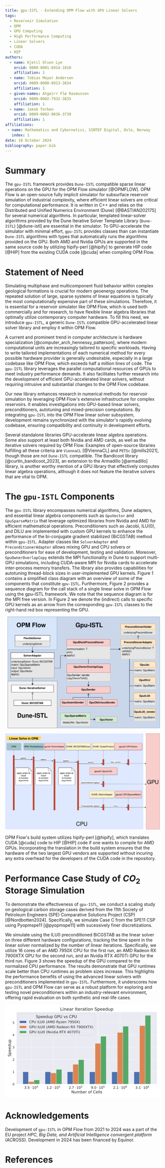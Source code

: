 ```yaml
---
title: gpu-ISTL - Extending OPM Flow with GPU Linear Solvers
tags:
  - Reservoir Simulation
  - OPM
  - GPU Computing
  - High Performance Computing
  - Linear Solvers
  - CUDA
  - HIP
authors:
  - name: Kjetil Olsen Lye
    orcid: 0000-0001-6914-1010
    affiliation: 1
  - name: Tobias Meyer Andersen
    orcid: 0009-0000-8913-3034
    affiliation: 1
  - given-names: Atgeirr Flø Rasmussen
    orcid: 0000-0002-7932-3835
    affiliation: 1
  - name: Jakob Torben
    orcid: 0009-0002-9036-3739
    affiliation: 1
affiliations:
 - name: Mathematics and Cybernetics, SINTEF Digital, Oslo, Norway
   index: 1
date: 18 October 2024
bibliography: paper.bib
---
```


# Summary

The `gpu-ISTL` framework provides `Dune-ISTL` compatible sparse linear operations on the GPU for the OPM Flow simulator [@OPMFLOW]. OPM Flow is an open-source fully implicit simulator for subsurface reservoir simulation of industrial complexity, where efficient linear solvers are critical for computational performance. It is written in C++ and relies on the Distributed and Unified Numerics Environment (Dune) [@BASTIAN202175] for several numerical algorithms. In particular, templated linear-solver algorithms provided by the Dune Iterative Solver Template Library (`Dune-ISTL`) [@dune-istl] are essential in the simulator. To GPU-accelerate the simulator with minimal effort, `gpu-ISTL` provides classes than can instantiate `Dune-ISTL` algorithms with types that automatically runs the algorithms provided on the GPU. Both AMD and Nvidia GPUs are supported in the same source code by utilizing hipify-perl [@hipify] to generate HIP code [@HIP] from the existing CUDA code [@cuda] when compiling OPM Flow.

# Statement of Need

Simulating multiphase and multicomponent fluid behavior within complex geological formations is crucial for modern geoenergy operations. The repeated solution of large, sparse systems of linear equations is typically the most computationally expensive part of these simulations. Therefore, it is essential for a reservoir simulator like OPM Flow, which is used both commercially and for research, to have flexible linear algebra libraries that optimally utilize contemporary computer hardware. To fill this need, we introduce `gpu-ISTL`, a generic `Dune-ISTL` compatible GPU-accelerated linear solver library and employ it within OPM Flow.

A current and prominent trend in computer architecture is hardware specialization [@computer_arch_hennessy_patterson], where modern computational units are increasingly tailored to specific workloads. Having to write tailored implementations of each numerical method for every possible hardware provider is generally undesirable, especially in a large codebase like OPM Flow, which exceeds half a million lines of code. The `gpu-ISTL` library leverages the parallel computational resources of GPUs to meet industry performance demands. It also facilitates further research into the development of efficient GPU-accelerated linear solvers, without requiring intrusive and substantial changes to the OPM Flow codebase.

Our new library enhances research in numerical methods for reservoir simulation by leveraging OPM Flow's extensive infrastructure for complex reservoirs. It enables investigations into GPU-based linear solvers, preconditioners, autotuning and mixed-precision computations. By integrating `gpu-ISTL` into the OPM Flow linear solver subsystem, development remains synchronized with the simulator's rapidly evolving codebase, ensuring compatibility and continuity in development efforts.

Several standalone libraries GPU-accelerate linear algebra operations. Some also support at least both Nvidia and AMD cards, as well as the iterative solvers required by OPM Flow. Examples of open-source libraries fulfilling all these criteria are `ViennaCL` [@ViennaCL] and `PETSc` [@mills2021], though those are not `Dune-ISTL` compatible. The Bandicoot library [@curtin_bandicoot_2023], an extension to the Armadillo [@armadillo] library, is another worthy mention of a GPU library that effectively computes linear algebra operations, although it does not feature the iterative solvers that are vital to OPM.

# The `gpu-ISTL` Components

The `gpu-ISTL` library encompasses numerical algorithms, Dune adapters, and essential linear algebra components such as `GpuVector` and `GpuSparseMatrix` that leverage optimized libraries from Nvidia and AMD for efficient mathematical operations. Preconditioners such as Jacobi, ILU(0), and DILU are implemented with custom GPU kernels to enhance the performance of the bi-conjugate gradient stabilized (BiCGSTAB) method within `gpu-ISTL`. Adapter classes like `SolverAdapter` and `PreconditionerAdapter` allows mixing GPU and CPU solvers or preconditioners for ease of development, testing and validation. Moreover, `GpuOwnerOverlapCopy` extends the MPI functionality in Dune to support multi-GPU simulations, including CUDA-aware MPI for Nvidia cards to accelerate inter-process memory transfers. The library also provides capabilities for autotuning thread-block sizes in user-implemented GPU kernels. Figure 1 contains a simplified class diagram with an overview of some of the components that constitute `gpu-ISTL`. Furthermore, Figure 2 provides a sequence diagram for the call stack of a single linear solve in OPM Flow using the gpu-ISTL framework. We note that the sequence diagram is for the MPI free version. In Figure 2 we denote the (indirect) calls to specific GPU kernels as an arrow from the corresponding `gpu-ISTL` classes to the right-hand red box representing the GPU.

![Class diagram showing a simplified view of how `gpu-ISTL` is implemented. The colored backgrounds indicate which namespace the classes belong to. Colors on individual classes correspond to what conceptual part of the simulator they are a part of. White represents linear solvers, red represents the classes enabling multiprocess simulations, orange represents the implementation linear solver preconditioners, and green represents general linear algebra functionality.](figures/mpiparallel_gpuistl.png)

![A sequence diagram for a single linear solver in OPM Flow using the `gpu-ISTL` framework. For readability, components from OPM are marked in green, components from DUNE in yellow and components from `gpu-ISTL` are marked in red. The classes GpuVector, GpuSparseMatrix and GpuILU0 of `gpu-ISTL` will (through some indirection) call GPU kernels, which is visualized as a big red block on the right-hand side of the diagram.](figures/timeloopgpuistlproper.png)

OPM Flow's build system utilizes hipify-perl [@hipify], which translates CUDA [@cuda] code to HIP [@HIP] code if one wants to compile for AMD GPUs. Incorporating the translation in the build system ensures that the hardware of the two largest GPU vendors are supported without incuring any extra overhead for the developers of the CUDA code in the repository.

# Performance Case Study of $CO_2$ Storage Simulation

To demonstrate the effectiveness of `gpu-ISTL`, we conduct a scaling study on geological carbon storage cases derived from the 11th Society of Petroleum Engineers (SPE) Comparative Solutions Project (CSP) [@Nordbotten2024]. Specifically, we simulate Case C from the SPE11 CSP using Pyopmspe11 [@pyopmspe11] with sucessively finer discretizations.

We simulate using the ILU0 preconditioned BiCGSTAB as the linear solver on three different hardware configurations, tracking the time spent in the linear solver normalized by the number of linear iterations. Specifically, we utilize 16 cores of an AMD 7950X CPU for the first run, an AMD Radeon RX 7900XTX GPU for the second run, and an Nvidia RTX 4070Ti GPU for the third run. Figure 3 shows the speedup of the GPU compared to the normalized CPU performance. The results demonstrate that GPU runtimes scale better than CPU runtimes as problem sizes increase. This highlights the performance benefits of using the advanced linear solvers with preconditioners implemented in `gpu-ISTL`. Furthermore, it underscores how `gpu-ISTL` and OPM Flow can serve as a robust platform for exploring and testing novel preconditioners within an industry-relevant environment, offering rapid evaluation on both synthetic and real-life cases.

![Speedup of the mean time per linear iteration across a 2000-year simulation case derived from Case C of the 11th SPE Comparative Solution Project compared to the CPU implementation. A speedup of 5.6 and 4.8 is achieved on the largest case for the RTX 4070Ti and Radeon RX 7900XTX respectively.](figures/lin_its_small.svg)


# Acknowledgements

Development of `gpu-ISTL` in OPM Flow from 2021 to 2024 was a part of the EU project *HPC, Big Data, and Artificial Intelligence convergent platform* (ACROSS). Development in 2024 has been financed by Equinor.

# References
```

